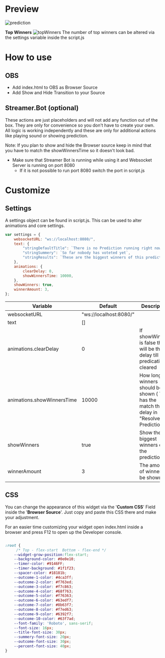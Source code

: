 # Preview
![prediction](https://user-images.githubusercontent.com/2930941/177168691-6292de1c-6e30-4e6a-bb19-f135f0ea6ab8.png)

**Top Winners**
![topWinners](https://user-images.githubusercontent.com/2930941/177167655-db1e6eb3-cfc9-440d-9cd9-16e7499ed7e0.png)
The number of top winners can be altered via the settings variable inside the script.js

# How to use
## OBS
- Add index.html to OBS as Browser Source
- Add Show and Hide Transition to your Source

## Streamer.Bot (optional)
These actions are just placeholders and will not add any function out of the box. They are only for convenience so you don't have to create your own. All logic is working independently and these are only for additional actions like playing sound or showing prediction. 

Note: If you plan to show and hide the Browser source keep in mind that you have to match the showWinnersTime so it doesn't look bad.

- Make sure that Streamer Bot is running while using it and Websocket Server is running on port 8080
  - If it is not possible to run port 8080 switch the port in script.js

# Customize

## Settings
A settings object can be found in script.js. This can be used to alter animations and core settings.

```js
var settings = {
    websocketURL: "ws://localhost:8080/",
    text: {
        "stringDefaultTitle": `There is no Prediction running right now!`,
        "stringSummery": `So far nobody has voteted yet`,
        "stringResults": `These are the biggest winners of this prediction`,
    },
    animations: {
        clearDelay: 0,
        showWinnersTime: 10000,
    },
    showWinners: true,
    winnerAmount: 3,
};

```
| Variable                   | Default                | Description                                                                                   |
| -------------------------- | ---------------------- | --------------------------------------------------------------------------------------------- |
| websocketURL               | "ws://localhost:8080/" |                                                                                               |
| text                       | []                     |                                                                                               |
| animations.clearDelay      | 0                      | If showWinners is false this will be the delay till the predication is cleared                |
| animations.showWinnersTime | 10000                  | How long the winners should be shown ( This has the match the delay in "Resolved Prediction") |
| showWinners                | true                   | Show the biggest winners of the prediction                                                    |
| winnerAmount               | 3                      | The amount of winner to be shown                                                              |
## CSS

You can change the appearance of this widget via the '**Custom CSS**' Field inside the '**Browser Source**'. Just copy and paste this CSS there and make your adjustment.

For an easier time customizing your widget open index.html inside a browser and press F12 to open up the Developer console.

```css

:root {
     /* Top - flex-start  Bottom - flex-end */
    --widget-grow-position:flex-start;
    --background-color: #0e0e10;
    --timer-color: #9146FF;
    --timer-background: #1f1f23;
    --spacer-color: #18181b;
    --outcome-1-color: #4ca3ff;
    --outcome-2-color: #f763ed;
    --outcome-3-color: #f7c863;
    --outcome-4-color: #68f763;
    --outcome-5-color: #f76363;
    --outcome-6-color: #63edf7;
    --outcome-7-color: #8b63f7;
    --outcome-8-color: #f7ed63;
    --outcome-9-color: #6392f7;
    --outcome-10-color: #63f7ad;
    --font-family: 'Roboto', sans-serif;
    --font-size: 16px;
    --title-font-size: 30px;
    --summery-font-size: 20px;
    --outcome-font-size: 30px;
    --percent-font-size: 40px;
}
```
